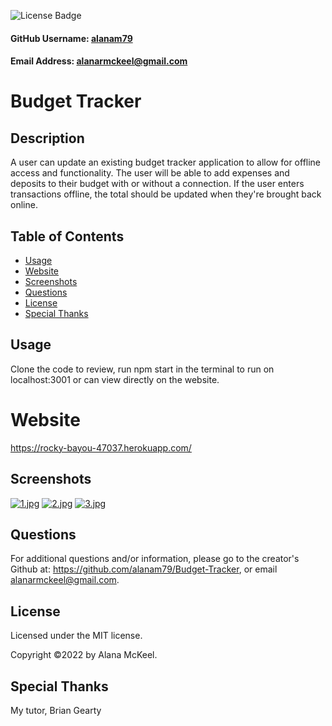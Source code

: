 
  ![License Badge](https://img.shields.io/badge/License-MIT-green.svg)

  #### GitHub Username: [alanam79](https://github.com/alanam79/Budget-Tracker)

  #### Email Address: alanarmckeel@gmail.com

  # Budget Tracker

  ## Description
  A user can update an existing budget tracker application to allow for offline access and functionality. The user will be able to add expenses and deposits to their budget with or without a connection. If the user enters transactions offline, the total should be updated when they're brought back online.

  ## Table of Contents
  * [Usage](#usage)
  * [Website](#website)
  * [Screenshots](#screenshots)
  * [Questions](#questions)
  * [License](#license)
  * [Special Thanks](#special-thanks)

  ## Usage
  Clone the code to review, run npm start in the terminal to run on localhost:3001 or can view directly on the website.

  # Website
  https://rocky-bayou-47037.herokuapp.com/

  ## Screenshots
  [![1.jpg](https://i.postimg.cc/wBT3PS0f/1.jpg)](https://postimg.cc/qNSk6Zfy)
  [![2.jpg](https://i.postimg.cc/vmqDd3KQ/2.jpg)](https://postimg.cc/HJMTw4HK)
  [![3.jpg](https://i.postimg.cc/DZS0f1V1/3.jpg)](https://postimg.cc/KkyxJk8Y)

  ## Questions
  For additional questions and/or information, please go to the creator's Github at: https://github.com/alanam79/Budget-Tracker, or email alanarmckeel@gmail.com.

  ## License  
  Licensed under the MIT license.
  
  Copyright &copy;2022 by Alana McKeel.

  ## Special Thanks
  My tutor, Brian Gearty
  
